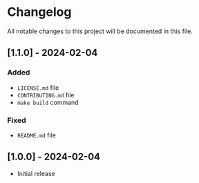 # Changelog

All notable changes to this project will be documented in this file.

## [1.1.0] - 2024-02-04

### Added

- `LICENSE.md` file
- `CONTRIBUTING.md` file
- `make build` command

### Fixed

- `README.md` file

## [1.0.0] - 2024-02-04

- Initial release
